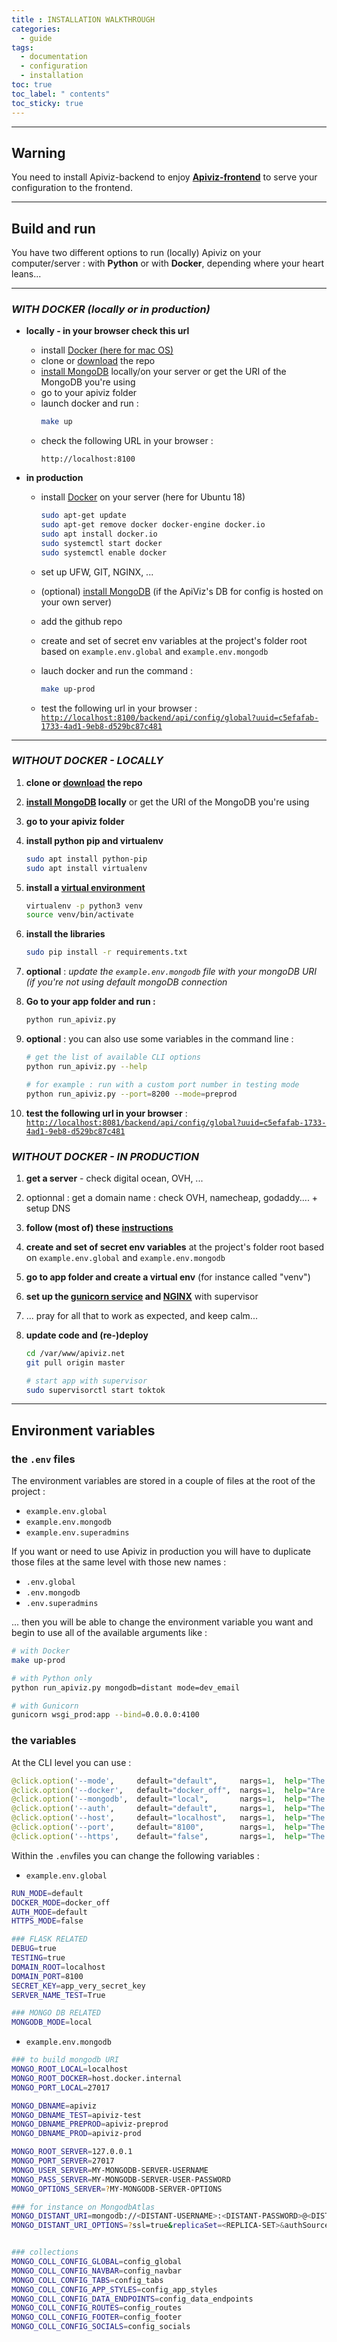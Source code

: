 ```yaml
---
title : INSTALLATION WALKTHROUGH
categories:
  - guide
tags:
  - documentation
  - configuration
  - installation
toc: true
toc_label: " contents"
toc_sticky: true
---
```



--------

## Warning

You need to install Apiviz-backend to enjoy **[Apiviz-frontend](https://github.com/co-demos/apiviz-frontend)** to serve your configuration to the frontend.


--------

## Build and run 

You have two different options to run (locally) Apiviz on your computer/server : with **Python** or with **Docker**, depending where your heart leans...

--------


### _WITH DOCKER (locally or in production)_


- **locally - in your browser check this url**
    - install [Docker (here for mac OS)](https://docs.docker.com/docker-for-mac/install/) 
    - clone or [download](https://github.com/co-demos/ApiViz/archive/master.zip) the repo
    - [install MongoDB](https://docs.mongodb.com/manual/installation/) locally/on your server or get the URI of the MongoDB you're using
    - go to your apiviz folder
    - launch docker and run : 
        ```sh
        make up
        ```
    - check the following URL in your browser : 
      ```
      http://localhost:8100
      ```    

- **in production** 
    - install [Docker](https://phoenixnap.com/kb/how-to-install-docker-on-ubuntu-18-04) on your server (here for Ubuntu 18) 
      ```sh
      sudo apt-get update
      sudo apt-get remove docker docker-engine docker.io
      sudo apt install docker.io
      sudo systemctl start docker
      sudo systemctl enable docker
      ```
    - set up UFW, GIT, NGINX, ...
    - (optional) [install MongoDB](https://docs.mongodb.com/manual/installation/) (if the ApiViz's DB for config is hosted on your own server)
    - add the github repo
    - create and set of secret env variables at the project's folder root based on `example.env.global` and `example.env.mongodb`
    - lauch docker and run the command : 
      ```sh
      make up-prod
      ```

    - test the following url in your browser : 
    [`http://localhost:8100/backend/api/config/global?uuid=c5efafab-1733-4ad1-9eb8-d529bc87c481`](http://localhost:8100/backend/api/config/global?uuid=c5efafab-1733-4ad1-9eb8-d529bc87c481)

<hr>

### _WITHOUT DOCKER - LOCALLY_

1. **clone or [download](https://github.com/co-demos/ApiViz/archive/master.zip) the repo**
1. **[install MongoDB](https://docs.mongodb.com/manual/installation/) locally** or get the URI of the MongoDB you're using
1. **go to your apiviz folder**
1. **install python pip and virtualenv**
	```sh 
	sudo apt install python-pip
	sudo apt install virtualenv
	```


1. **install a [virtual environment](https://pypi.python.org/pypi/virtualenv)**
	```sh
	virtualenv -p python3 venv
	source venv/bin/activate
	````
		
1. **install the libraries**

	```sh
	sudo pip install -r requirements.txt
	```


1. **optional** : _update the `example.env.mongodb` file with your mongoDB URI (if you're not using default mongoDB connection_
	>

1. **Go to your app folder and run :**

	```sh
	python run_apiviz.py
	````
1. **optional** : you can also use some variables in the command line : 
	```sh
	# get the list of available CLI options
	python run_apiviz.py --help

	# for example : run with a custom port number in testing mode
	python run_apiviz.py --port=8200 --mode=preprod
	```

1. **test the following url in your browser** : 
[`http://localhost:8081/backend/api/config/global?uuid=c5efafab-1733-4ad1-9eb8-d529bc87c481`](http://localhost:8081/backend/api/config/global?uuid=c5efafab-1733-4ad1-9eb8-d529bc87c481)


### _WITHOUT DOCKER - IN PRODUCTION_

1. **get a server** - check digital ocean, OVH, ...
1. optionnal : get a domain name : check OVH, namecheap, godaddy.... + setup DNS
1. **follow (most of) these [instructions](https://github.com/entrepreneur-interet-general/tutos-2018/wiki/Admin-Sys)**
1. **create and set of secret env variables** at the project's folder root based on `example.env.global` and `example.env.mongodb`
1. **go to app folder and create a virtual env** (for instance called "venv")
1. **set up the [gunicorn service](./unit/working_service_config.service) and [NGINX](./nginx/working_nginx_config)** with supervisor 

1. ... pray for all that to work as expected, and keep calm... 

1. **update code and (re-)deploy**

    ```sh
    cd /var/www/apiviz.net
    git pull origin master

    # start app with supervisor
    sudo supervisorctl start toktok
    ```
    
--------

## Environment variables


### the `.env` files

The environment variables are stored in a couple of files at the root of the project : 

- `example.env.global`
- `example.env.mongodb`
- `example.env.superadmins`

If you want or need to use Apiviz in production you will have to duplicate those files at the same level with those new names : 

- `.env.global`
- `.env.mongodb`
- `.env.superadmins`

... then you will be able to change the environment variable you want and begin to use all of the available arguments like :

```sh
# with Docker
make up-prod
```

```sh
# with Python only
python run_apiviz.py mongodb=distant mode=dev_email
```

```sh
# with Gunicorn
gunicorn wsgi_prod:app --bind=0.0.0.0:4100
```


### the variables

At the CLI level you can use :

``` python
@click.option('--mode',     default="default",     nargs=1,  help="The <mode> you need to run the app : default | testing | preprod | production" )
@click.option('--docker',   default="docker_off",  nargs=1,  help="Are you running the app with <docker> : docker_off | docker_on" )
@click.option('--mongodb',  default="local",       nargs=1,  help="The <mongodb> you need to run the app : local | distant | server" )
@click.option('--auth',     default="default",     nargs=1,  help="The <auth> mode you need to run the app : default | default_docker | server | server_docker | distant_preprod | distant_prod" )
@click.option('--host',     default="localhost",   nargs=1,  help="The <host> name you want the app to run on : <IP_NUMBER> " )
@click.option('--port',     default="8100",        nargs=1,  help="The <port> number you want the app to run on : <PORT_NUMBER>")
@click.option('--https',    default="false",       nargs=1,  help="The <https> mode you want the app to run on : true | false")
```

Within the `.env`files you can change the following variables : 

- `example.env.global`

``` bash
RUN_MODE=default
DOCKER_MODE=docker_off
AUTH_MODE=default
HTTPS_MODE=false

### FLASK RELATED 
DEBUG=true
TESTING=true
DOMAIN_ROOT=localhost
DOMAIN_PORT=8100
SECRET_KEY=app_very_secret_key
SERVER_NAME_TEST=True

### MONGO DB RELATED
MONGODB_MODE=local

```

- `example.env.mongodb`

``` bash
### to build mongodb URI
MONGO_ROOT_LOCAL=localhost
MONGO_ROOT_DOCKER=host.docker.internal
MONGO_PORT_LOCAL=27017

MONGO_DBNAME=apiviz
MONGO_DBNAME_TEST=apiviz-test
MONGO_DBNAME_PREPROD=apiviz-preprod
MONGO_DBNAME_PROD=apiviz-prod

MONGO_ROOT_SERVER=127.0.0.1
MONGO_PORT_SERVER=27017
MONGO_USER_SERVER=MY-MONGODB-SERVER-USERNAME
MONGO_PASS_SERVER=MY-MONGODB-SERVER-USER-PASSWORD
MONGO_OPTIONS_SERVER=?MY-MONGODB-SERVER-OPTIONS

### for instance on MongodbAtlas
MONGO_DISTANT_URI=mongodb://<DISTANT-USERNAME>:<DISTANT-PASSWORD>@<DISTANT-HOST>:<DISTANT-PORT>
MONGO_DISTANT_URI_OPTIONS=?ssl=true&replicaSet=<REPLICA-SET>&authSource=admin&retryWrites=true


### collections
MONGO_COLL_CONFIG_GLOBAL=config_global
MONGO_COLL_CONFIG_NAVBAR=config_navbar
MONGO_COLL_CONFIG_TABS=config_tabs
MONGO_COLL_CONFIG_APP_STYLES=config_app_styles
MONGO_COLL_CONFIG_DATA_ENDPOINTS=config_data_endpoints
MONGO_COLL_CONFIG_ROUTES=config_routes
MONGO_COLL_CONFIG_FOOTER=config_footer
MONGO_COLL_CONFIG_SOCIALS=config_socials
```